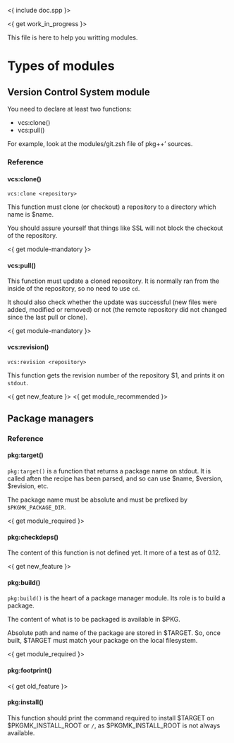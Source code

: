 
<{ include doc.spp }>

<{ get work_in_progress }>

This file is here to help you writting modules.

<!--
# TODO list #

  * extraction/decompression tools
  * non-vcs download tools
  * recipes (once fixed, working and tested)
-->

# Types of modules

## Version Control System module ##

You need to declare at least two functions:

  * vcs:clone()
  * vcs:pull()

For example, look at the modules/git.zsh file of pkg++’ sources.

### Reference ###

#### vcs:clone() ####

`vcs:clone <repository>`

This function must clone (or checkout) a repository to a directory
which name is $name.

You should assure yourself that things like SSL will not block the 
checkout of the repository.

<{ get module-mandatory }>

#### vcs:pull() ####

This function must update a cloned repository. It is normally ran
from the inside of the repository, so no need to use `cd`.

It should also check whether the update was successful (new files
were added, modified or removed) or not (the remote repository did 
not changed since the last pull or clone).

<{ get module-mandatory }>

#### vcs:revision() ####

`vcs:revision <repository>`

This function gets the revision number of the repository $1, and 
prints it on `stdout`.

<{ get new_feature }>
<{ get module_recommended }>

## Package managers ##

### Reference ###

#### pkg:target() ####

`pkg:target()` is a function that returns a package name on stdout.
It is called aften the recipe has been parsed, and so can use
$name, $version, $revision, etc.

The package name must be absolute and must be prefixed by
`$PKGMK_PACKAGE_DIR`.

<{ get module_required }>

#### pkg:checkdeps() ####

The content of this function is not defined yet. It more of a
test as of  0.12.

<{ get new_feature }>

#### pkg:build() ####

`pkg:build()` is the heart of a package manager module. Its role
is to build a package.

The content of what is to be packaged is available in $PKG.

Absolute path and name of the package are stored in $TARGET.
So, once built, $TARGET must match your package on the local
filesystem.

<{ get module_required }>

#### pkg:footprint() ####

<{ get old_feature }>

#### pkg:install() ####

This function should print the command required to install 
$TARGET on $PKGMK\_INSTALL\_ROOT or `/`, as 
$PKGMK\_INSTALL\_ROOT is not always available.

<!-- vim:set syntax=markdown: -->
